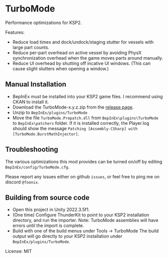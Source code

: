 # TurboMode

Performance optimizations for KSP2.

Features:

- Reduce load times and dock/undock/staging stutter for vessels with large part counts.
- Reduce per-part overhead on active vessel by avoiding PhysX synchronization overhead when the game moves parts around manually.
- Reduce UI overhead by shutting off incative UI windows. (This can cause slight stutters when opening a window.)

## Manual Installation

- BepInEx must be installed into your KSP2 game files.  I recommend using CKAN to install it.
- Download the TurboMode-x.y.z.zip from the [release page](https://github.com/foonix/Ksp2TurboMode/releases).
- Unzip to `BepInEx/plugins/TurboMode`
- Move the file `TurboMode.Prepatch.dll` from `BepInEx\plugins\TurboMode` to `BepInEx\patchers` folder.
  If it is installed correctly, the Player.log should show the message `Patching [Assembly-CSharp] with [TurboMode.BurstMathInjector]`.

## Troubleshooting

The various optimizations this mod provides can be turned on/off by editing `BepInEx/config/TurboMode.cfg`.

Please report any issues either on github `issues`, or feel free to ping me on discord `@foonix`.

## Building from source code

- Open this project in Unity 2022.3.5f1.
- (One time) Configure ThunderKit to point to your KSP2 installation directory, and run the importer.
  Note: TurboMode assemblies will have errors until the import is complete.
- Build with one of the build menus under Tools -> TurboMode
  The build output will go directly to your KSP2 installation under `BepInEx/plugins/TurboMode`.

License: MIT
